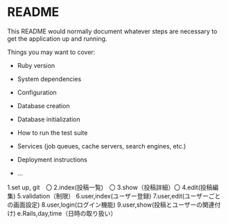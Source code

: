 # README

This README would normally document whatever steps are necessary to get the
application up and running.

Things you may want to cover:

* Ruby version

* System dependencies

* Configuration

* Database creation

* Database initialization

* How to run the test suite

* Services (job queues, cache servers, search engines, etc.)

* Deployment instructions

* ...







1.set up, git　〇
2.index(投稿一覧)　〇
3.show（投稿詳細）〇
4.edit(投稿編集)
5.validation（制限）
6.user,index(ユーザー登録)
7.user,edit(ユーザーごとの画面設定)
8.user,login(ログイン機能)
9.user,show(投稿とユーザーの関連付け)
e.Rails,day,time（日時の取り扱い）
